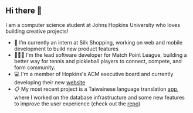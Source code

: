 ## Hi there 👋

<!--
**riatalwar/riatalwar** is a ✨ _special_ ✨ repository because its `README.md` (this file) appears on your GitHub profile.

Here are some ideas to get you started:

- 🔭 I’m currently working on ...
- 🌱 I’m currently learning ...
- 👯 I’m looking to collaborate on ...
- 🤔 I’m looking for help with ...
- 💬 Ask me about ...
- 📫 How to reach me: ...
- 😄 Pronouns: ...
- ⚡ Fun fact: ...
-->

I am a computer science student at Johns Hopkins University who loves building creative projects!
- 🔭 I’m currently an intern at Silk Shopping, working on web and mobile development to build new product features
- 👩🏽‍💻 I'm the lead software developer for Match Point League, building a better way for tennis and pickleball players to connect, compete, and form community.
- 💻 I'm a member of Hopkins's ACM executive board and currently developing their new [website](https://github.com/jhuacmofficers/Website)
- 📋 My most recent project is a Taiwainese language translation [app](https://bobaway.org), where I worked on the database infrastructure and some new features to improve the user experience (check out the [repo](https://github.com/taliyah0x0/BobaWay))

